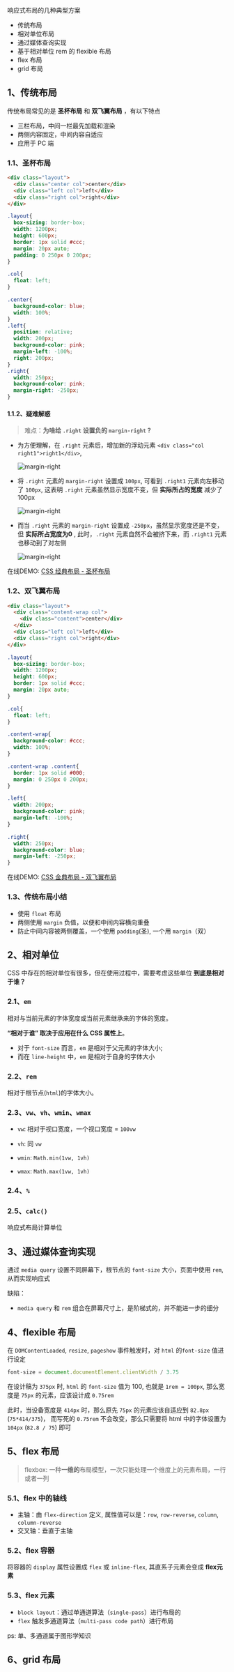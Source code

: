 
响应式布局的几种典型方案
- 传统布局
- 相对单位布局
- 通过媒体查询实现
- 基于相对单位 rem 的 flexible 布局
- flex 布局
- grid 布局

## 1、**传统布局**

传统布局常见的是 **圣杯布局** 和 **双飞翼布局** ，有以下特点
- 三栏布局，中间一栏最先加载和渲染
- 两侧内容固定，中间内容自适应
- 应用于 PC 端

### 1.1、圣杯布局

```html
<div class="layout">
  <div class="center col">center</div>
  <div class="left col">left</div>
  <div class="right col">right</div>
</div>
```
```css
.layout{
  box-sizing: border-box;
  width: 1200px;
  height: 600px;
  border: 1px solid #ccc;
  margin: 20px auto;
  padding: 0 250px 0 200px;
}

.col{
  float: left;
}

.center{
  background-color: blue;
  width: 100%;
}
.left{
  position: relative;
  width: 200px;
  background-color: pink;
  margin-left: -100%;
  right: 200px;
}
.right{
  width: 250px;
  background-color: pink;
  margin-right: -250px;
}
```

#### 1.1.2、疑难解惑

> 难点：**为啥给 `.right` 设置负的 `margin-right` ?**

  - 为方便理解，在 `.right` 元素后，增加新的浮动元素 `<div class="col right1">right1</div>`,

    ![margin-right](/images/css/margin-right-01.png)

  - 将 `.right` 元素的 `margin-right` 设置成 `100px`, 可看到 `.right1` 元素向左移动了 `100px`, 
    这表明 `.right` 元素虽然显示宽度不变，但 **实际所占的宽度** 减少了 100px

    ![margin-right](/images/css/margin-right-02.png)

  - 而当 `.right` 元素的 `margin-right` 设置成 `-250px`，虽然显示宽度还是不变，但 **实际所占宽度为0** ,
    此时，`.right` 元素自然不会被挤下来，而  `.right1` 元素也移动到了对左侧

    ![margin-right](/images/css/margin-right-03.png)


在线DEMO: [CSS 经典布局 - 圣杯布局](https://codepen.io/Yangjia/pen/gOPgygM?editors=1100)

### 1.2、双飞翼布局

  ```html
  <div class="layout">
    <div class="content-wrap col">
      <div class="content">center</div>
    </div>
    <div class="left col">left</div>
    <div class="right col">right</div>
  </div>
  ```
  ```css
  .layout{
    box-sizing: border-box;
    width: 1200px;
    height: 600px;
    border: 1px solid #ccc;
    margin: 20px auto;
  }

  .col{
    float: left;
  }

  .content-wrap{
    background-color: #ccc;
    width: 100%;
  }

  .content-wrap .content{
    border: 1px solid #000;
    margin: 0 250px 0 200px;
  }

  .left{
    width: 200px;
    background-color: pink;
    margin-left: -100%;
  }

  .right{
    width: 250px;
    background-color: blue;
    margin-left: -250px;
  }
  ```
在线DEMO: [CSS 金典布局 - 双飞翼布局](https://codepen.io/Yangjia/pen/wvMJaMj)


### 1.3、传统布局小结
- 使用 `float` 布局
- 两侧使用 `margin` 负值，以便和中间内容横向重叠
- 防止中间内容被两侧覆盖，一个使用 `padding`(圣), 一个用 `margin`（双）


## 2、相对单位
CSS 中存在的相对单位有很多，但在使用过程中，需要考虑这些单位 **到底是相对于谁？**

### 2.1、`em`

  相对与当前元素的字体宽度或当前元素继承来的字体的宽度。
  
  **“相对于谁” 取决于应用在什么 CSS 属性上**。
  - 对于 `font-size` 而言，`em` 是相对于父元素的字体大小; 
  - 而在 `line-height` 中，`em` 是相对于自身的字体大小

### 2.2、`rem`

  相对于根节点(`html`)的字体大小。

### 2.3、`vw`、`vh`、`wmin`、`wmax`

  - `vw`: 相对于视口宽度，一个视口宽度 = `100vw`

  - `vh`: 同 `vw`

  - `wmin`: `Math.min(1vw, 1vh)`

  - `wmax`: `Math.max(1vw, 1vh)`

### 2.4、`%`

### 2.5、`calc()`

  响应式布局计算单位


## 3、**通过媒体查询实现**
通过 `media query` 设置不同屏幕下，根节点的 `font-size` 大小，页面中使用 `rem`, 从而实现响应式

缺陷：
- `media query` 和 `rem` 组合在屏幕尺寸上，是阶梯式的，并不能进一步的细分


## 4、**flexible 布局**
在 `DOMContentLoaded`, `resize`, `pageshow` 事件触发时，对 `html` 的`font-size` 值进行设定
```js
font-size = document.documentElement.clientWidth / 3.75
```

在设计稿为 `375px` 时, `html` 的 `font-size` 值为 100, 也就是 `1rem = 100px`, 那么宽度是 `75px` 的元素，应该设计成 `0.75rem`

此时，当设备宽度是 `414px` 时，那么原先 `75px` 的元素应该自适应到 `82.8px` (`75*414/375`)， 而写死的 `0.75rem` 不会改变，那么只需要将 html 中的字体设置为 `104px` (`82.8 / 75`) 即可

## 5、**flex 布局**

> flexbox: 一种**一维的**布局模型，一次只能处理一个维度上的元素布局，一行或者一列

### 5.1、flex 中的轴线

- 主轴：由 `flex-direction` 定义, 属性值可以是：`row`, `row-reverse`, `column`, `column-reverse`
- 交叉轴：垂直于主轴

### 5.2、flex 容器

将容器的 `display` 属性设置成 `flex` 或 `inline-flex`, 其直系子元素会变成 **flex元素**

### 5.3、flex 元素

- `block layout`：通过单通道算法（`single-pass`）进行布局的
- `flex` 触发多通道算法（`multi-pass code path`）进行布局

ps: 单、多通道属于图形学知识

## 6、**grid 布局**







